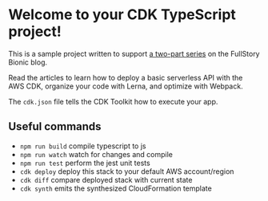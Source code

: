 # Welcome to your CDK TypeScript project!

This is a sample project written to support [a two-part series](https://bionic.fullstory.com/building-apis-with-the-aws-cdk-lerna-webpack-part-1/) on the FullStory Bionic blog.

Read the articles to learn how to deploy a basic serverless API with the AWS CDK, organize your code with Lerna, and optimize with Webpack.

The `cdk.json` file tells the CDK Toolkit how to execute your app.

## Useful commands

 * `npm run build`   compile typescript to js
 * `npm run watch`   watch for changes and compile
 * `npm run test`    perform the jest unit tests
 * `cdk deploy`      deploy this stack to your default AWS account/region
 * `cdk diff`        compare deployed stack with current state
 * `cdk synth`       emits the synthesized CloudFormation template
